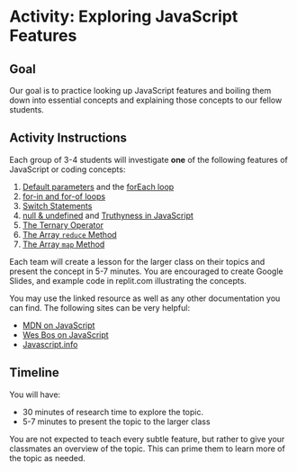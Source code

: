 # Activity: Exploring JavaScript Features

## Goal

Our goal is to practice looking up JavaScript features and boiling them down into essential concepts and explaining those concepts to our fellow students.


## Activity Instructions

Each group of 3-4 students will investigate **one** of the following features of JavaScript or coding concepts:

1. [Default parameters](https://wesbos.com/javascript/02-functions/functions-parameters-and-arguments) and the [forEach loop](https://developer.mozilla.org/en-US/docs/Web/JavaScript/Reference/Global_Objects/Array/forEach)
1. [for-in and for-of loops](https://wesbos.com/javascript/09-gettin-loopy/54-looping-and-iterating-for-for-in-for-off-and-while-loops#for-in-loop)
1. [Switch Statements](https://developer.mozilla.org/en-US/docs/Web/JavaScript/Reference/Statements/switch)
1. [null & undefined](https://wesbos.com/javascript/01-the-basics/types-null-and-undefined) and [Truthyness in JavaScript](https://wesbos.com/javascript/07-logic-and-flow-control/if-statements-function-returns-truthy-falsy)
1. [The Ternary Operator](https://developer.mozilla.org/en-US/docs/Web/JavaScript/Reference/Operators/Conditional_Operator)
1. [The Array `reduce` Method](https://developer.mozilla.org/en-US/docs/Web/JavaScript/Reference/Global_Objects/Array/reduce)
1. [The Array `map` Method](https://developer.mozilla.org/en-US/docs/Web/JavaScript/Reference/Global_Objects/Array/map)


Each team will create a lesson for the larger class on their topics and present the concept in 5-7 minutes. You are encouraged to create Google Slides, and example code in replit.com illustrating the concepts.

You may use the linked resource as well as any other documentation you can find. The following sites can be very helpful:

- [MDN on JavaScript](https://developer.mozilla.org/en-US/docs/Web/JavaScript)
- [Wes Bos on JavaScript](https://wesbos.com/javascript)
- [Javascript.info](https://javascript.info/)

## Timeline

You will have:

- 30 minutes of research time to explore the topic.
- 5-7 minutes to present the topic to the larger class

You are not expected to teach every subtle feature, but rather to give your classmates an overview of the topic. This can prime them to learn more of the topic as needed.

